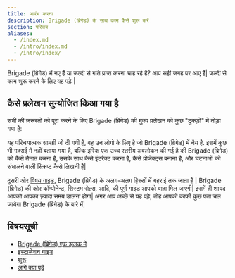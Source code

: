 ```yaml
---
title: आरंभ करना
description: Brigade (ब्रिगेड) के साथ काम कैसे शुरू करें
section: परिचय
aliases:
  - /index.md
  - /intro/index.md
  - /intro/index/
---
```


Brigade (ब्रिगेड) में नए हैं या जल्दी से गति प्राप्त करना चाह रहे है? आप सही जगह पर आए हैं| जल्दी से काम शुरू करने के लिए यह पढ़े |

## कैसे प्रलेखन सुन्योजित किआ गया है

सभी की ज़रूरतों को पूरा करने के लिए Brigade (ब्रिगेड) की मुक्य प्रलेखन को कुछ "टुकड़ों" में तोड़ा गया है:

यह परिचयात्मक सामग्री जो दी गयी है, वह उन लोगो के लिए है जो Brigade (ब्रिगेड) में नैय है. इसमें कुछ भी गहराई में नहीं बताया गया है, बल्कि इस्कि एक उच्च स्तरीय अवलोकन की गई है की Brigade (ब्रिगेड) को कैसे तैनात करना है, उसके साथ कैसे इंटरैक्ट करना है, कैसे प्रोजेक्ट्स बनाना है, और घटनाओं को संभालने वाली स्क्रिप्ट कैसे लिखनी है|

दूसरी ओर [विषय गाइड], Brigade (ब्रिगेड) के अलग-अलग हिस्सों में गहराई तक जाता है | Brigade (ब्रिगेड) की कोर कॉम्पोनेन्ट, सिस्टम रोल्स, आदि, की पूर्ण गाइड आपको वाहा मिल जाएगी| इसमें ही शायद आपको आपका ज़्यादा समय डालना होगा| अगर आप अच्छे से यह पढ़े, तोह आपको काफी कुछ पता चल जायेगा Brigade (ब्रिगेड) के बारे में|

[विषय गाइड]: ../topics/

## विषयसूची

- [Brigade (ब्रिगेड) एक झलक में](overview)
- [इंस्टालेशन गाइड](install)
- [शुरू](quickstart)
- [आगे क्या पढ़ें](readnext)
